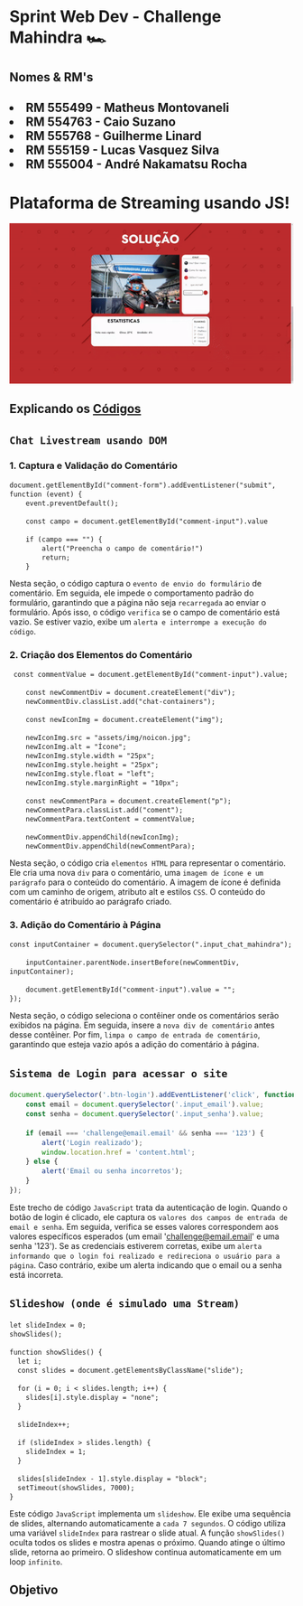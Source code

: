 # Sprint Web Dev - Challenge Mahindra 🏎️

## Nomes & RM's

<h2>

<li>RM 555499 - Matheus Montovaneli</li>
<li>RM 554763 - Caio Suzano </li>
<li>RM 555768 - Guilherme Linard </li>
<li>RM 555159 - Lucas Vasquez Silva </li>
<li>RM 555004 - André Nakamatsu Rocha</li>

# Plataforma de Streaming usando JS!

<img src="assets/img/gif.gif">


## Explicando os <a href="https://github.com/mahindraracing/challenge/tree/main/assets/js">Códigos</a>


## `Chat Livestream usando DOM`

### 1. Captura e Validação do Comentário

```JS
document.getElementById("comment-form").addEventListener("submit", function (event) {
    event.preventDefault();

    const campo = document.getElementById("comment-input").value

    if (campo === "") {
        alert("Preencha o campo de comentário!")
        return;
    }
```

Nesta seção, o código captura o `evento de envio do formulário` de comentário. Em seguida, ele impede o comportamento padrão do formulário, garantindo que a página não seja `recarregada` ao enviar o formulário. Após isso, o código `verifica` se o campo de comentário está vazio. Se estiver vazio, exibe um `alerta e interrompe a execução do código`.

### 2. Criação dos Elementos do Comentário

```JS
 const commentValue = document.getElementById("comment-input").value;

    const newCommentDiv = document.createElement("div");
    newCommentDiv.classList.add("chat-containers");

    const newIconImg = document.createElement("img");

    newIconImg.src = "assets/img/noicon.jpg"; 
    newIconImg.alt = "Ícone";
    newIconImg.style.width = "25px";
    newIconImg.style.height = "25px";
    newIconImg.style.float = "left";
    newIconImg.style.marginRight = "10px";

    const newCommentPara = document.createElement("p");
    newCommentPara.classList.add("coment");
    newCommentPara.textContent = commentValue;

    newCommentDiv.appendChild(newIconImg);
    newCommentDiv.appendChild(newCommentPara);
```

Nesta seção, o código cria `elementos HTML` para representar o comentário. Ele cria uma nova `div` para o comentário, uma `imagem de ícone e um parágrafo` para o conteúdo do comentário. A imagem de ícone é definida com um caminho de origem, atributo alt e estilos `CSS`. O conteúdo do comentário é atribuído ao parágrafo criado.

### 3. Adição do Comentário à Página

```JS
const inputContainer = document.querySelector(".input_chat_mahindra");

    inputContainer.parentNode.insertBefore(newCommentDiv, inputContainer);

    document.getElementById("comment-input").value = "";
});
```

Nesta seção, o código seleciona o contêiner onde os comentários serão exibidos na página. Em seguida, insere a `nova div de comentário` antes desse contêiner. Por fim, `limpa o campo de entrada de comentário`, garantindo que esteja vazio após a adição do comentário à página.

## `Sistema de Login para acessar o site`

```js
document.querySelector('.btn-login').addEventListener('click', function() {
    const email = document.querySelector('.input_email').value;
    const senha = document.querySelector('.input_senha').value;

    if (email === 'challenge@email.email' && senha === '123') {
        alert('Login realizado');
        window.location.href = 'content.html';
    } else {
        alert('Email ou senha incorretos');
    }
});
```

Este trecho de código `JavaScript` trata da autenticação de login. Quando o botão de login é clicado, ele captura os `valores dos campos de entrada de email e senha`. Em seguida, verifica se esses valores correspondem aos valores específicos esperados (um email 'challenge@email.email' e uma senha '123'). Se as credenciais estiverem corretas, exibe um `alerta informando que o login foi realizado e redireciona o usuário para a página`. Caso contrário, exibe um alerta indicando que o email ou a senha está incorreta.

## `Slideshow (onde é simulado uma Stream)`

```JS
let slideIndex = 0;
showSlides();

function showSlides() {
  let i;
  const slides = document.getElementsByClassName("slide");
  
  for (i = 0; i < slides.length; i++) {
    slides[i].style.display = "none";  
  }
  
  slideIndex++;
  
  if (slideIndex > slides.length) {
    slideIndex = 1;
  }  
  
  slides[slideIndex - 1].style.display = "block";  
  setTimeout(showSlides, 7000); 
}
```



Este código `JavaScript` implementa um `slideshow`. Ele exibe uma sequência de slides, alternando automaticamente a `cada 7 segundos`. O código utiliza uma variável `slideIndex` para rastrear o slide atual. A função `showSlides()` oculta todos os slides e mostra apenas o próximo. Quando atinge o último slide, retorna ao primeiro. O slideshow continua automaticamente em um loop `infinito`.


## Objetivo

